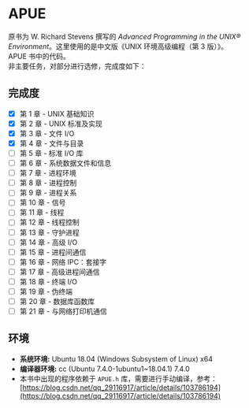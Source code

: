 # APUE
原书为 W. Richard Stevens 撰写的 *Advanced Programming in the UNIX® Environment*。这里使用的是中文版《UNIX 环境高级编程（第 3 版）》。  
APUE 书中的代码。  
非主要任务，对部分进行选修，完成度如下：  

## 完成度
- [x] 第 1 章 - UNIX 基础知识 
- [x] 第 2 章 - UNIX 标准及实现 
- [x] 第 3 章 - 文件 I/O 
- [x] 第 4 章 - 文件与目录 
- [ ] 第 5 章 - 标准 I/O 库 
- [ ] 第 6 章 - 系统数据文件和信息 
- [ ] 第 7 章 - 进程环境 
- [ ] 第 8 章 - 进程控制 
- [ ] 第 9 章 - 进程关系 
- [ ] 第 10 章 - 信号 
- [ ] 第 11 章 - 线程 
- [ ] 第 12 章 - 线程控制 
- [ ] 第 13 章 - 守护进程 
- [ ] 第 14 章 - 高级 I/O 
- [ ] 第 15 章 - 进程间通信 
- [ ] 第 16 章 - 网络 IPC：套接字 
- [ ] 第 17 章 - 高级进程间通信 
- [ ] 第 18 章 - 终端 I/O 
- [ ] 第 19 章 - 伪终端 
- [ ] 第 20 章 - 数据库函数库 
- [ ] 第 21 章 - 与网络打印机通信 

## 环境
- **系统环境:** Ubuntu 18.04 (Windows Subsystem of Linux) x64
- **编译器环境:** cc (Ubuntu 7.4.0-1ubuntu1~18.04.1) 7.4.0
- 本书中出现的程序依赖于 `APUE.h` 库，需要进行手动编译，参考：
  [https://blog.csdn.net/qq_29116917/article/details/103786194](https://blog.csdn.net/qq_29116917/article/details/103786194)